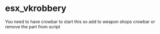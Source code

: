 # esx_vkrobbery
You need to have crowbar to start this
so add to weapon shops crowbar or remove the part from script
